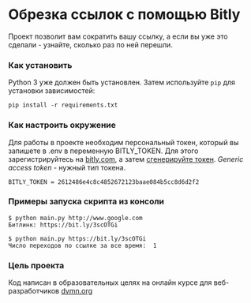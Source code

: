 # Обрезка ссылок с помощью Bitly

Проект позволит вам сократить вашу ссылку, а если вы уже это сделали - узнайте, сколько раз по ней перешли.

### Как установить

Python 3 уже должен быть установлен.
Затем используйте `pip` для установки зависимостей:
```
pip install -r requirements.txt
```

### Как настроить окружение

Для работы в проекте необходим персональный токен, который вы запишете в .env в переменную BITLY_TOKEN. Для этого зарегистрируйтесь на [bitly.com](https://app.bitly.com), а затем [сгенерируйте токен](https://bitly.com/a/oauth_apps).
*Generic access token* - нужный тип токена.
```
BITLY_TOKEN = 2612486e4c8c4852672123baae084b5cc8d6d2f2
```

### Примеры запуска скрипта из консоли
```
$ python main.py http://www.google.com
Битлинк: https://bit.ly/3scOTGi
```
```
$ python main.py https://bit.ly/3scOTGi
Число переходов по ссылке за все время:  1
```

### Цель проекта

Код написан в образовательных целях на онлайн курсе для веб-разработчиков [dvmn.org](https://dvmn.org)
